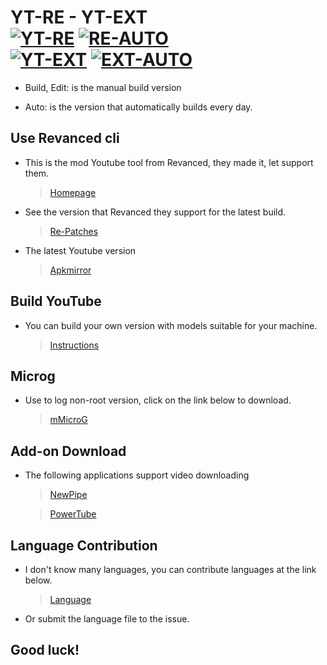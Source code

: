 
# YT-RE - YT-EXT <br/>[![YT-RE](https://github.com/Zelooooo/AT-YT/actions/workflows/Install.yml/badge.svg)](https://github.com/Zelooooo/AT-YT/actions/workflows/Install.yml) [![RE-AUTO](https://github.com/Zelooooo/AT-YT/actions/workflows/Auto.yml/badge.svg)](https://github.com/Zelooooo/AT-YT/actions/workflows/Auto.yml) <br/>[![YT-EXT](https://github.com/Zelooooo/AT-YT/actions/workflows/XInstall.yml/badge.svg)](https://github.com/Zelooooo/AT-YT/actions/workflows/XInstall.yml) [![EXT-AUTO](https://github.com/Zelooooo/AT-YT/actions/workflows/XAuto.yml/badge.svg)](https://github.com/Zelooooo/AT-YT/actions/workflows/XAuto.yml)

- Build, Edit: is the manual build version

- Auto: is the version that automatically builds every day.

**Use Revanced cli**
---

- This is the mod Youtube tool from Revanced, they made it, let support them.

   > [Homepage](https://github.com/revanced)

- See the version that Revanced they support for the latest build.

   > [Re-Patches](https://github.com/revanced/revanced-patches)

- The latest Youtube version

   > [Apkmirror](https://www.apkmirror.com/apk/google-inc/youtube/)

**Build YouTube**
---

- You can build your own version with models suitable for your machine. 

   > [Instructions](https://github.com/kakathic/YT-AT/blob/Vip/.github/Tools/Auto.md)

**Microg**
---

- Use to log non-root version, click on the link below to download.

   > [mMicroG](https://github.com/inotia00/mMicroG/releases)

**Add-on Download**
---

- The following applications support video downloading

   > [NewPipe](https://newpipe.net)

   > [PowerTube](https://github.com/razar-dev/PowerTube)

**Language Contribution**
---

- I don't know many languages, you can contribute languages ​​at the link below.

   > [Language](https://github.com/kakathic/YT-AT/tree/Vip/.github/Language)

- Or submit the language file to the issue.

**Good luck!**
---

